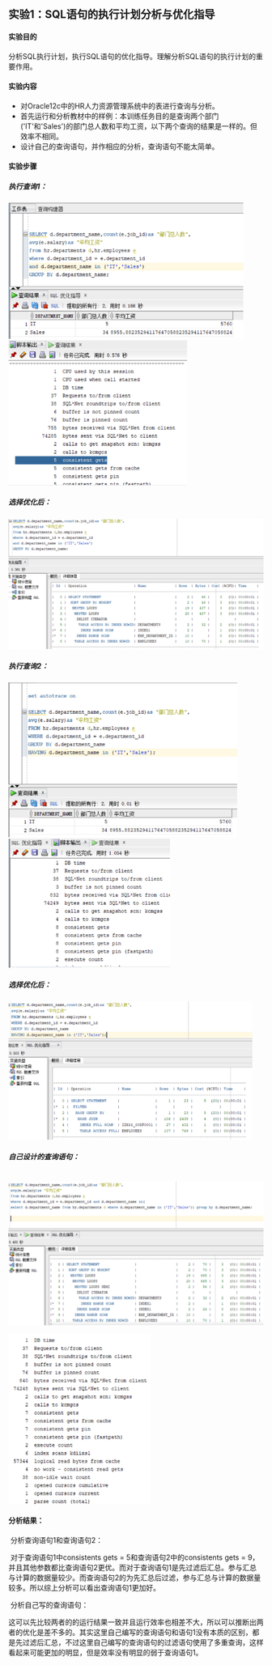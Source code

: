 ## 实验1：SQL语句的执行计划分析与优化指导

#### **实验目的**

​	分析SQL执行计划，执行SQL语句的优化指导。理解分析SQL语句的执行计划的重要作用。

#### **实验内容**

- 对Oracle12c中的HR人力资源管理系统中的表进行查询与分析。
- 首先运行和分析教材中的样例：本训练任务目的是查询两个部门('IT'和'Sales')的部门总人数和平均工资，以下两个查询的结果是一样的。但效率不相同。
- 设计自己的查询语句，并作相应的分析，查询语句不能太简单。

#### **实验步骤**

##### 	执行查询1：

<img src="./1.png" style="zoom: 67%;" />

<img src="6.png" style="zoom: 67%;" />

##### 	选择优化后：

<img src="3.png" style="zoom: 50%;" />

##### 	执行查询2：

<img src="2.png" style="zoom:67%;" />

<img src="7.png" style="zoom:67%;" />

##### 	选择优化后：

<img src="new4.png" style="zoom:50%;" />

##### 自己设计的查询语句：

​							<img src="5.png" style="zoom:50%;" />

<img src="8.png" style="zoom:67%;" />

#### 分析结果：

​	分析查询语句1和查询语句2：

​		对于查询语句1中consistents gets = 5和查询语句2中的consistents gets = 9，并且其他参数都比查询语句2更优。而对于查询语句1是先过滤后汇总。参与汇总与计算的数据量较少。而查询语句2的为先汇总后过滤，参与汇总与计算的数据量较多。所以综上分析可以看出查询语句1更加好。

​	分析自己写的查询语句：

​		这可以先比较两者的的运行结果一致并且运行效率也相差不大，所以可以推断出两者的优化是差不多的。其实这里自己编写的查询语句和语句1没有本质的区别，都是先过滤后汇总，不过这里自己编写的查询语句的过滤语句使用了多重查询，这样看起来可能更加的明显，但是效率没有明显的弱于查询语句1。



 

